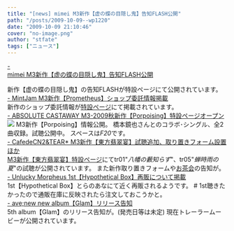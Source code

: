 ```yaml
---
title: "[news] mimei M3新作【虚の蝶の目隠し鬼】告知FLASH公開"
path: "/posts/2009-10-09--wp1220"
date: "2009-10-09 21:10:46"
cover: "no-image.png"
author: "stfate"
tags: ["ニュース"]
---
```


<style type="text/css">
<!--
p {white-space: pre-wrap};
-->
</style>

<a class="topics" href="http://totsu-kuni.net/" target="_blank">- mimei M3新作【虚の蝶の目隠し鬼】告知FLASH公開</a>
<div class="news">新作【虚の蝶の目隠し鬼】の告知FLASHが特設ページにて公開されています。</div>
<a class="topics" href="http://www.mintjam.net/mj/index.html" target="_blank">- MintJam M3新作【Prometheus】ショップ委託情報掲載</a>
<div class="news">新作のショップ委託情報が<a href="http://www.mintjam.net/mj/2009_10_m3/" target="_blank">特設ページ</a>にて掲載されています。</div>
<a class="topics" href="http://shule-aroon.sakura.ne.jp/popo/" target="_blank">- ABSOLUTE CASTAWAY M3-2009秋新作【Porpoising】特設ページオープン</a>
<div class="news"><a href="http://shule-aroon.sakura.ne.jp/popo/" target="_blank"><img src="http://shule-aroon.sakura.ne.jp/popo/ppbanner02.jpg"></a>
M3新作【Porpoising】情報公開。
橋本鏡也さんとのコラボ･シングル、全2曲収録。試聴公開中。
スペースは<em>F20</em>です。</div>
<a class="topics" href="http://homepage2.nifty.com/cn2/" target="_blank">- CafedeCN2&TEAR* M3新作【東方翡翠宴】試聴追加、取り置きフォーム設置ほか</a>
<div class="news"><a href="http://mure.sakura.ne.jp/hisui/" target="_blank">M3新作【東方翡翠宴】特設ページ</a>にてtr01"<em>八幡の藪知らず</em>"、tr05"<em>蝉時雨の夏</em>"の試聴が公開されています。
また新作取り置きフォームや<a href="http://www.voiceblog.jp/cn2/" target="_blank">お茶会</a>の告知が。</div>
<a class="topics" href="http://sound.jp/ankimo/" target="_blank">- Unlucky Morpheus 1st【Hypothetical Box】再販について掲載</a>
<div class="news">1st【Hypothetical Box】とらのあなにて近く再販されるようです。
# 1st聴きたかったので通販在庫に反映されたら注文しておこうかと。</div>
<a class="topics" href="http://www.avenew.jp/" target="_blank">- ave;new new album【Glam】リリース告知</a>
<div class="news">5th album【Glam】のリリース告知が。(発売日等は未定)
現在トレーラームービーが公開されています。</div>
